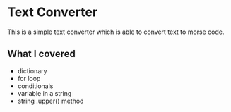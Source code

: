 # Text Converter
This is a simple text converter which is able to convert text to morse code.

## What I covered
- dictionary 
- for loop 
- conditionals
- variable in a string
- string .upper() method
